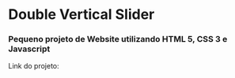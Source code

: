<h1>Double Vertical Slider</h1>

<h3>Pequeno projeto de Website utilizando HTML 5, CSS 3 e Javascript</h3>

<p>Link do projeto: </p>